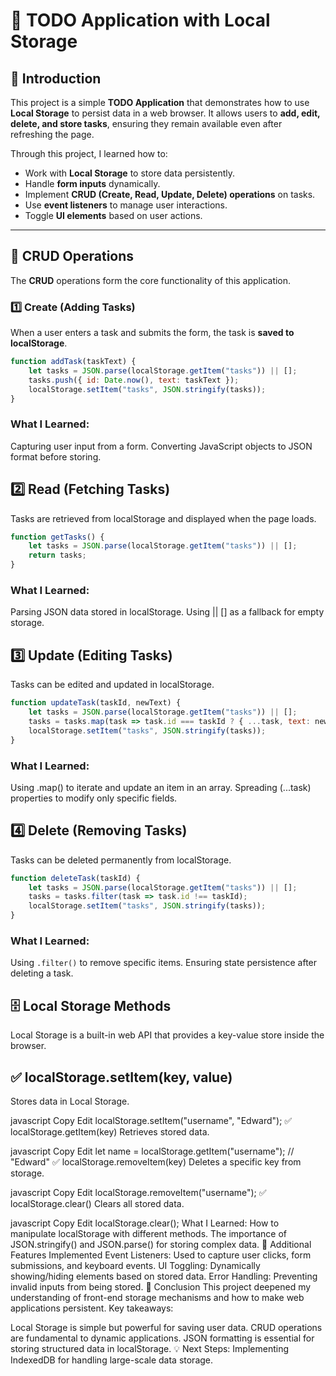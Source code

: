 # 📌 TODO Application with Local Storage

## 📝 Introduction
This project is a simple **TODO Application** that demonstrates how to use **Local Storage** to persist data in a web browser. It allows users to **add, edit, delete, and store tasks**, ensuring they remain available even after refreshing the page.

Through this project, I learned how to:
- Work with **Local Storage** to store data persistently.
- Handle **form inputs** dynamically.
- Implement **CRUD (Create, Read, Update, Delete) operations** on tasks.
- Use **event listeners** to manage user interactions.
- Toggle **UI elements** based on user actions.

---

## 📂 CRUD Operations

The **CRUD** operations form the core functionality of this application.

### 1️⃣ Create (Adding Tasks)
When a user enters a task and submits the form, the task is **saved to localStorage**.

```javascript
function addTask(taskText) {
    let tasks = JSON.parse(localStorage.getItem("tasks")) || [];
    tasks.push({ id: Date.now(), text: taskText });
    localStorage.setItem("tasks", JSON.stringify(tasks));
}
```

### What I Learned:
Capturing user input from a form.
Converting JavaScript objects to JSON format before storing.


## 2️⃣ Read (Fetching Tasks)
Tasks are retrieved from localStorage and displayed when the page loads.

```javascript
function getTasks() {
    let tasks = JSON.parse(localStorage.getItem("tasks")) || [];
    return tasks;
}
```

### What I Learned:
Parsing JSON data stored in localStorage.
Using || [] as a fallback for empty storage.


## 3️⃣ Update (Editing Tasks)
Tasks can be edited and updated in localStorage.

```javascript
function updateTask(taskId, newText) {
    let tasks = JSON.parse(localStorage.getItem("tasks")) || [];
    tasks = tasks.map(task => task.id === taskId ? { ...task, text: newText } : task);
    localStorage.setItem("tasks", JSON.stringify(tasks));
}
```

### What I Learned:
Using .map() to iterate and update an item in an array.
Spreading (...task) properties to modify only specific fields.


##    4️⃣ Delete (Removing Tasks)
Tasks can be deleted permanently from localStorage.

```javascript
function deleteTask(taskId) {
    let tasks = JSON.parse(localStorage.getItem("tasks")) || [];
    tasks = tasks.filter(task => task.id !== taskId);
    localStorage.setItem("tasks", JSON.stringify(tasks));
}
```

###   What I Learned:
Using ```.filter()``` to remove specific items.
Ensuring state persistence after deleting a task.

## 🗄 Local Storage Methods
Local Storage is a built-in web API that provides a key-value store inside the browser.

##    ✅ localStorage.setItem(key, value)
Stores data in Local Storage.

javascript
Copy
Edit
localStorage.setItem("username", "Edward");
✅ localStorage.getItem(key)
Retrieves stored data.

javascript
Copy
Edit
let name = localStorage.getItem("username");  // "Edward"
✅ localStorage.removeItem(key)
Deletes a specific key from storage.

javascript
Copy
Edit
localStorage.removeItem("username");
✅ localStorage.clear()
Clears all stored data.

javascript
Copy
Edit
localStorage.clear();
What I Learned:
How to manipulate localStorage with different methods.
The importance of JSON.stringify() and JSON.parse() for storing complex data.
🎨 Additional Features Implemented
Event Listeners: Used to capture user clicks, form submissions, and keyboard events.
UI Toggling: Dynamically showing/hiding elements based on stored data.
Error Handling: Preventing invalid inputs from being stored.
🎯 Conclusion
This project deepened my understanding of front-end storage mechanisms and how to make web applications persistent.
Key takeaways:

Local Storage is simple but powerful for saving user data.
CRUD operations are fundamental to dynamic applications.
JSON formatting is essential for storing structured data in localStorage.
💡 Next Steps: Implementing IndexedDB for handling large-scale data storage.
